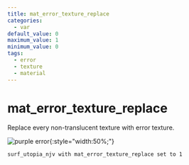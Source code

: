 ```yaml
---
title: mat_error_texture_replace
categories:
  - var
default_value: 0
maximum_value: 1
minimum_value: 0
tags:
  - error
  - texture
  - material
---
```


# mat_error_texture_replace

Replace every non-translucent texture with error texture.

![purple error](/images/mat_error_texture_replace/utopia_replace.jpg){:style="width:50%;"}

`surf_utopia_njv with mat_error_texture_replace set to 1`
